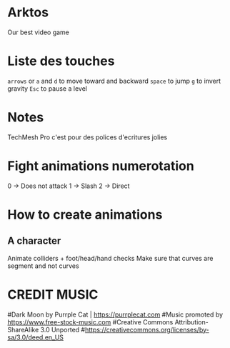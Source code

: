 # Arktos
Our best video game

# Liste des touches
`arrows` or `a` and `d` to move toward and backward
`space` to jump
`g` to invert gravity
`Esc` to pause a level

# Notes
TechMesh Pro c'est pour des polices d'ecritures jolies

# Fight animations numerotation
0 -> Does not attack
1 -> Slash
2 -> Direct

# How to create animations
## A character
Animate colliders + foot/head/hand checks
Make sure that curves are segment and not curves


# CREDIT MUSIC
#Dark Moon by Purrple Cat | https://purrplecat.com
#Music promoted by https://www.free-stock-music.com
#Creative Commons Attribution-ShareAlike 3.0 Unported
#https://creativecommons.org/licenses/by-sa/3.0/deed.en_US
